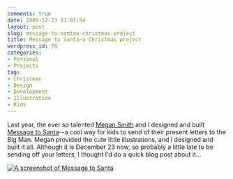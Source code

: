 ```yaml
---
comments: true
date: 2009-12-23 11:01:54
layout: post
slug: message-to-santaa-christmas-project
title: Message to Santa—a Christmas project
wordpress_id: 76
categories:
- Personal
- Projects
tag:
- Christmas
- Design
- Development
- Illustration
- Kids
---
```


Last year, the ever so talented [Megan Smith](http://stargirl-art.co.uk/) and I designed and built [Message to Santa](http://messagetosanta.net/)--a cool way for kids to send of their present letters to the Big Man. Megan provided the cute little illustrations, and I designed and built it all. Although it is December 23 now, so probably a little late to be sending off your letters, I thought I'd do a quick blog post about it...





[![A screenshot of Message to Santa](http://csswizardry.com/wp-content/uploads/2009/12/mts.jpg)](http://messagetosanta.net/)
